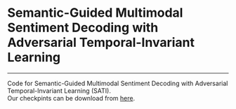 # Semantic-Guided Multimodal Sentiment Decoding with Adversarial Temporal-Invariant Learning 
-----------------------------------------------------------------------------------------------------------------------------------
Code for Semantic-Guided Multimodal Sentiment Decoding with Adversarial Temporal-Invariant Learning  (SATI).  
Our checkpints can be download from [here](https://drive.google.com/drive/folders/11umrB8wphhYgMyBPAU7q5MXQ1yOepd0s?usp=drive_link).

